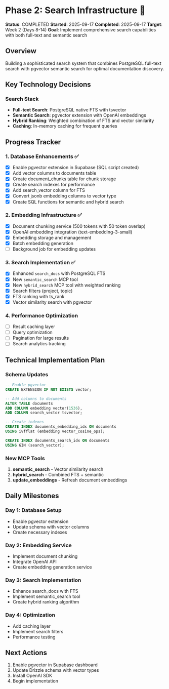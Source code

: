 # Phase 2: Search Infrastructure 🚧

**Status**: COMPLETED
**Started**: 2025-09-17
**Completed**: 2025-09-17
**Target**: Week 2 (Days 8-14)
**Goal**: Implement comprehensive search capabilities with both full-text and semantic search

## Overview
Building a sophisticated search system that combines PostgreSQL full-text search with pgvector semantic search for optimal documentation discovery.

## Key Technology Decisions

### Search Stack
- **Full-text Search**: PostgreSQL native FTS with tsvector
- **Semantic Search**: pgvector extension with OpenAI embeddings
- **Hybrid Ranking**: Weighted combination of FTS and vector similarity
- **Caching**: In-memory caching for frequent queries

## Progress Tracker

### 1. Database Enhancements ✅
- [x] Enable pgvector extension in Supabase (SQL script created)
- [x] Add vector columns to documents table
- [x] Create document_chunks table for chunk storage
- [x] Create search indexes for performance
- [x] Add search_vector column for FTS
- [x] Convert jsonb embedding columns to vector type
- [x] Create SQL functions for semantic and hybrid search

### 2. Embedding Infrastructure ✅
- [x] Document chunking service (500 tokens with 50 token overlap)
- [x] OpenAI embedding integration (text-embedding-3-small)
- [x] Embedding storage and management
- [x] Batch embedding generation
- [ ] Background job for embedding updates

### 3. Search Implementation ✅
- [x] Enhanced `search_docs` with PostgreSQL FTS
- [x] New `semantic_search` MCP tool
- [x] New `hybrid_search` MCP tool with weighted ranking
- [x] Search filters (project, topic)
- [x] FTS ranking with ts_rank
- [x] Vector similarity search with pgvector

### 4. Performance Optimization
- [ ] Result caching layer
- [ ] Query optimization
- [ ] Pagination for large results
- [ ] Search analytics tracking

## Technical Implementation Plan

### Schema Updates
```sql
-- Enable pgvector
CREATE EXTENSION IF NOT EXISTS vector;

-- Add columns to documents
ALTER TABLE documents 
ADD COLUMN embedding vector(1536),
ADD COLUMN search_vector tsvector;

-- Create indexes
CREATE INDEX documents_embedding_idx ON documents 
USING ivfflat (embedding vector_cosine_ops);

CREATE INDEX documents_search_idx ON documents 
USING GIN (search_vector);
```

### New MCP Tools
1. **semantic_search** - Vector similarity search
2. **hybrid_search** - Combined FTS + semantic
3. **update_embeddings** - Refresh document embeddings

## Daily Milestones

### Day 1: Database Setup
- Enable pgvector extension
- Update schema with vector columns
- Create necessary indexes

### Day 2: Embedding Service
- Implement document chunking
- Integrate OpenAI API
- Create embedding generation service

### Day 3: Search Implementation
- Enhance search_docs with FTS
- Implement semantic_search tool
- Create hybrid ranking algorithm

### Day 4: Optimization
- Add caching layer
- Implement search filters
- Performance testing

## Next Actions
1. Enable pgvector in Supabase dashboard
2. Update Drizzle schema with vector types
3. Install OpenAI SDK
4. Begin implementation